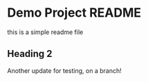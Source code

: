 # Demo Project README

this is a simple readme file

## Heading 2

Another update for testing, on a branch!
